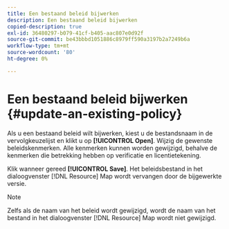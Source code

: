 ```yaml
---
title: Een bestaand beleid bijwerken
description: Een bestaand beleid bijwerken
copied-description: true
exl-id: 36480297-b079-41cf-b405-aac807e0d92f
source-git-commit: be43bbbd1051886c8979ff590a3197b2a7249b6a
workflow-type: tm+mt
source-wordcount: '80'
ht-degree: 0%

---
```


# Een bestaand beleid bijwerken {#update-an-existing-policy}

Als u een bestaand beleid wilt bijwerken, kiest u de bestandsnaam in de vervolgkeuzelijst en klikt u op **[!UICONTROL Open]**. Wijzig de gewenste beleidskenmerken. Alle kenmerken kunnen worden gewijzigd, behalve de kenmerken die betrekking hebben op verificatie en licentietekening.

Klik wanneer gereed **[!UICONTROL Save]**. Het beleidsbestand in het dialoogvenster [!DNL Resource] Map wordt vervangen door de bijgewerkte versie.

>[!NOTE]
>
>Zelfs als de naam van het beleid wordt gewijzigd, wordt de naam van het bestand in het dialoogvenster [!DNL Resource] Map wordt niet gewijzigd.

